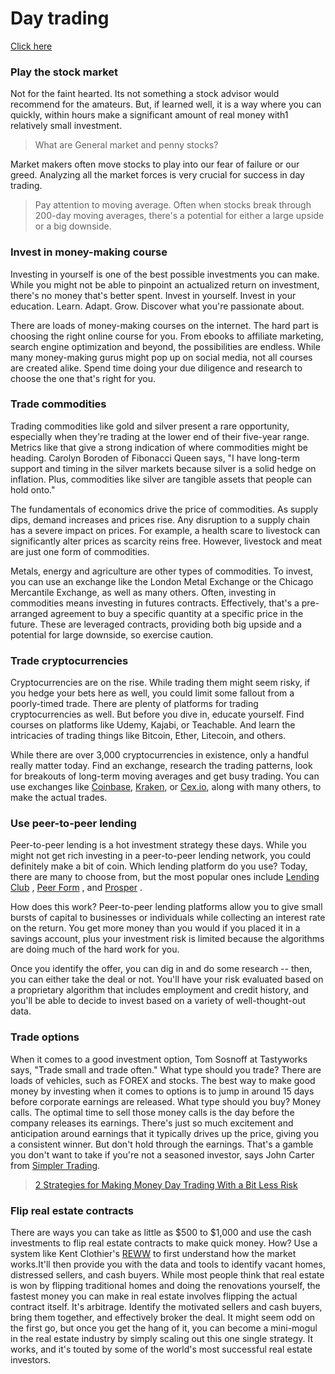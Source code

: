 #   Day trading

[Click here](https://www.entrepreneur.com/money-finance/7-ways-to-make-money-quick-by-only-investing-1000/303429)
### Play the stock market

Not for the faint hearted. Its not something a stock advisor would recommend for the amateurs. But, if learned well, it is a way where you can quickly, within hours make a significant amount of real money with1 relatively small investment.

>What are General market and penny stocks?

Market makers often move stocks to play into our fear of failure or our greed. Analyzing all the market forces is very crucial for success in day trading.

>Pay attention to moving average. Often when stocks break through 200-day moving averages, there's a potential for either a large upside or a big downside.

### Invest in money-making course
Investing in yourself is one of the best possible investments you can make. While you might not be able to pinpoint an actualized return on investment, there's no money that's better spent. Invest in yourself. Invest in your education. Learn. Adapt. Grow. Discover what you're passionate about.

There are loads of money-making courses on the internet. The hard part is choosing the right online course for you. From ebooks to affiliate marketing, search engine optimization and beyond, the possibilities are endless. While many money-making gurus might pop up on social media, not all courses are created alike. Spend time doing your due diligence and research to choose the one that's right for you.

###  Trade commodities
Trading commodities like gold and silver present a rare opportunity, especially when they're trading at the lower end of their five-year range. Metrics like that give a strong indication of where commodities might be heading. Carolyn Boroden of Fibonacci Queen says, "I have long-term support and timing in the silver markets because silver is a solid hedge on inflation. Plus, commodities like silver are tangible assets that people can hold onto."

The fundamentals of economics drive the price of commodities. As supply dips, demand increases and prices rise. Any disruption to a supply chain has a severe impact on prices. For example, a health scare to livestock can significantly alter prices as scarcity reins free. However, livestock and meat are just one form of commodities.

Metals, energy and agriculture are other types of commodities. To invest, you can use an exchange like the London Metal Exchange or the Chicago Mercantile Exchange, as well as many others. Often, investing in commodities means investing in futures contracts. Effectively, that's a pre-arranged agreement to buy a specific quantity at a specific price in the future. These are leveraged contracts, providing both big upside and a potential for large downside, so exercise caution.

###  Trade cryptocurrencies
Cryptocurrencies are on the rise. While trading them might seem risky, if you hedge your bets here as well, you could limit some fallout from a poorly-timed trade. There are plenty of platforms for trading cryptocurrencies as well. But before you dive in, educate yourself. Find courses on platforms like Udemy, Kajabi, or Teachable. And learn the intricacies of trading things like Bitcoin, Ether, Litecoin, and others.

While there are over 3,000 cryptocurrencies in existence, only a handful really matter today. Find an exchange, research the trading patterns, look for breakouts of long-term moving averages and get busy trading. You can use exchanges like [Coinbase](https://www.coinbase.com/), [Kraken](https://www.kraken.com/), or [Cex.io](https://cex.io/), along with many others, to make the actual trades.

###  Use peer-to-peer lending
Peer-to-peer lending is a hot investment strategy these days. While you might not get rich investing in a peer-to-peer lending network, you could definitely make a bit of coin. Which lending platform do you use? Today, there are many to choose from, but the most popular ones include [Lending Club](https://www.lendingclub.com/) , [Peer Form](https://www.peerform.com/) , and [Prosper](https://www.prosper.com/) .

How does this work? Peer-to-peer lending platforms allow you to give small bursts of capital to businesses or individuals while collecting an interest rate on the return. You get more money than you would if you placed it in a savings account, plus your investment risk is limited because the algorithms are doing much of the hard work for you.

Once you identify the offer, you can dig in and do some research -- then, you can either take the deal or not. You'll have your risk evaluated based on a proprietary algorithm that includes employment and credit history, and you'll be able to decide to invest based on a variety of well-thought-out data.

###  Trade options
When it comes to a good investment option, Tom Sosnoff at Tastyworks says, "Trade small and trade often." What type should you trade? There are loads of vehicles, such as FOREX and stocks. The best way to make good money by investing when it comes to options is to jump in around 15 days before corporate earnings are released. What type should you buy? Money calls.
The optimal time to sell those money calls is the day before the company releases its earnings. There's just so much excitement and anticipation around earnings that it typically drives up the price, giving you a consistent winner. But don't hold through the earnings. That's a gamble you don't want to take if you're not a seasoned investor, says John Carter from [Simpler Trading](https://www.simplertrading.com/).
>[2 Strategies for Making Money Day Trading With a Bit Less Risk](https://www.entrepreneur.com/article/278184)

###  Flip real estate contracts
There are ways you can take as little as $500 to $1,000 and use the cash investments to flip real estate contracts to make quick money. How? Use a system like Kent Clothier's [REWW](https://reww.com/) to first understand how the market works.It'll then provide you with the data and tools to identify vacant homes, distressed sellers, and cash buyers.
While most people think that real estate is won by flipping traditional homes and doing the renovations yourself, the fastest money you can make in real estate involves flipping the actual contract itself. It's arbitrage. Identify the motivated sellers and cash buyers, bring them together, and effectively broker the deal. It might seem odd on the first go, but once you get the hang of it, you can become a mini-mogul in the real estate industry by simply scaling out this one single strategy. It works, and it's touted by some of the world's most successful real estate investors.


##  